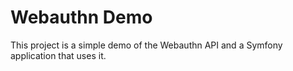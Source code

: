 Webauthn Demo
=============

This project is a simple demo of the Webauthn API and a Symfony application that uses it.